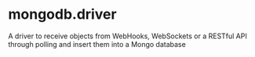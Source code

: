 # mongodb.driver
A driver to receive objects from WebHooks, WebSockets or a RESTful API through polling and insert them into a Mongo database
